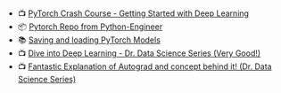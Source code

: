 
- 📺 [PyTorch Crash Course - Getting Started with Deep Learning](https://www.youtube.com/watch?v=OIenNRt2bjg)
- 📦 [Pytorch Repo from Python-Engineer](https://github.com/python-engineer/pytorchTutorial)
- 📚 [Saving and loading PyTorch Models](https://wandb.ai/wandb/common-ml-errors/reports/How-to-Save-and-Load-Models-in-PyTorch--VmlldzozMjg0MTE)
- 📺 [Dive into Deep Learning - Dr. Data Science Series (Very Good!)](https://www.youtube.com/playlist?list=PLLeO8f6PhlKb_FAC7qxOBtxT9-8EPDAqk)
- 📺 [Fantastic Explanation of Autograd and concept behind it! (Dr. Data Science Series)](https://www.youtube.com/watch?v=hjnVLfvhN0Q&list=PLLeO8f6PhlKb_FAC7qxOBtxT9-8EPDAqk&index=2)